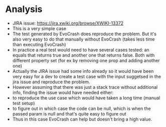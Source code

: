Analysis
========

* JIRA issue: https://jira.xwiki.org/browse/XWIKI-13372
* This is a very simple case
* The test generated by EvoCrash does reproduce the problem. But it's also very easy to do that manually without EvoCrash (takes less time than executing EvoCrash)
* In practice a real test would need to have several cases tested: an equals that returns true and another one that returns false. Both with different property set (for ex by removing one prop and adding another one)
* Actually the JIRA issue had some info already so it would have been very easy for a dev to create a test case with the input suggetsed in the jira issue and reproduce the problem.
* However assuming that there was just a stack trace without additional info, finding the issue would have needed either:
 * to reproduce the use case which would have taken a long time (manual test setup)
 * to figure out in which case the code can be null, which is when the passed param is null and that's quite easy to figure out
* Thus in this case EvoCrash can help but doesn't bring a high value.
